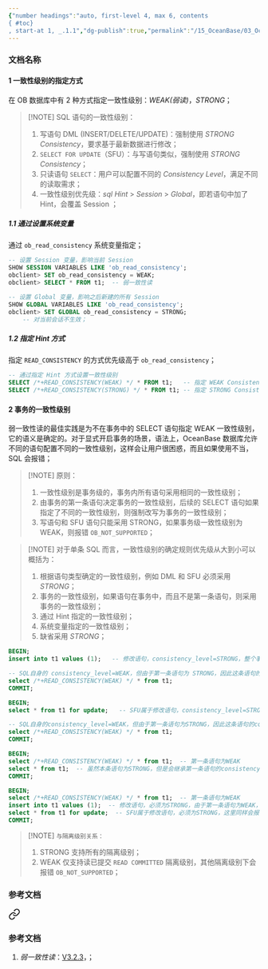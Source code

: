 ```yaml
---
{"number headings":"auto, first-level 4, max 6, contents
{ #toc}
, start-at 1, _.1.1","dg-publish":true,"permalink":"/15_OceanBase/03_OceanBase 高阶进阶/事务管理/OceanBase 一致性级别的指定方式/","dgPassFrontmatter":true}
---
```



### 文档名称

#### 1 一致性级别的指定方式
在 OB 数据库中有 2 种方式指定一致性级别：*WEAK(弱读)*，*STRONG*；

> [!NOTE] SQL 语句的一致性级别：
> 1. 写语句 DML (INSERT/DELETE/UPDATE)：强制使用 *STRONG Consistency*，要求基于最新数据进行修改；
> 2. `SELECT FOR UPDATE`（SFU）：与写语句类似，强制使用 *STRONG Consistency*；
> 3. 只读语句 `SELECT`：用户可以配置不同的 *Consistency Level*，满足不同的读取需求；
> 4. 一致性级别优先级：*sql Hint* > *Session* > *Global*，即若语句中加了 Hint，会覆盖 Session ；

##### 1.1 通过设置系统变量
通过 `ob_read_consistency` 系统变量指定；

```sql
-- 设置 Session 变量，影响当前 Session
SHOW SESSION VARIABLES LIKE 'ob_read_consistency'; 
obclient> SET ob_read_consistency = WEAK;
obclient> SELECT * FROM t1;  -- 弱一致性读

-- 设置 Global 变量，影响之后新建的所有 Session
SHOW GLOBAL VARIABLES LIKE 'ob_read_consistency';
obclient> SET GLOBAL ob_read_consistency = STRONG;
	-- 对当前会话不生效；
```

##### 1.2 指定 Hint 方式
指定 `READ_CONSISTENCY` 的方式优先级高于 `ob_read_consistency`；

```sql
-- 通过指定 Hint 方式设置一致性级别
SELECT /*+READ_CONSISTENCY(WEAK) */ * FROM t1;   -- 指定 WEAK Consistency
SELECT /*+READ_CONSISTENCY(STRONG) */ * FROM t1; -- 指定 STRONG Consistency
```


#### 2 事务的一致性级别

弱一致性读的最佳实践是为不在事务中的 SELECT 语句指定 WEAK 一致性级别，它的语义是确定的。对于显式开启事务的场景，语法上，OceanBase 数据库允许不同的语句配置不同的一致性级别，这样会让用户很困惑，而且如果使用不当，SQL 会报错；

> [!NOTE] 原则：
> 1. 一致性级别是事务级的，事务内所有语句采用相同的一致性级别；
> 2. 由事务的第一条语句决定事务的一致性级别，后续的 SELECT 语句如果指定了不同的一致性级别，则强制改写为事务的一致性级别；
> 3. 写语句和 SFU 语句只能采用 STRONG，如果事务级一致性级别为 WEAK，则报错 `OB_NOT_SUPPORTED`；


> [!NOTE] 对于单条 SQL 而言，一致性级别的确定规则优先级从大到小可以概括为：
> 1.  根据语句类型确定的一致性级别，例如 DML 和 SFU 必须采用 *STRONG*；
> 2.  事务的一致性级别，如果语句在事务中，而且不是第一条语句，则采用事务的一致性级别；
> 3.  通过 Hint 指定的一致性级别；
> 4.  系统变量指定的一致性级别；
> 5.  缺省采用 *STRONG*；


```sql
BEGIN;
insert into t1 values (1);   -- 修改语句，consistency_level=STRONG，整个事务应该是 STRONG             

-- SQL自身的 consistency_level=WEAK，但由于第一条语句为 STRONG，因此这条语句的 consistency_level 强制设置为 STRONG
select /*+READ_CONSISTENCY(WEAK) */ * from t1;
COMMIT;

BEGIN;
select * from t1 for update;   -- SFU属于修改语句，consistency_level=STRONG，整个事务应该也是STRONG

-- SQL自身的consistency_level=WEAK，但由于第一条语句为STRONG，因此这条语句的consistency_level强制设置为STRONG
select /*+READ_CONSISTENCY(WEAK) */ * from t1;
COMMIT;

BEGIN;
select /*+READ_CONSISTENCY(WEAK) */ * from t1;  -- 第一条语句为WEAK
select * from t1;  -- 虽然本条语句为STRONG，但是会继承第一条语句的consistency level，会强制设置为WEAK
COMMIT;

BEGIN;
select /*+READ_CONSISTENCY(WEAK) */ * from t1;  -- 第一条语句为WEAK
insert into t1 values (1);  -- 修改语句，必须为STRONG，由于第一条语句为WEAK，这里会报错：NOT SUPPORTED
select * from t1 for update;  -- SFU属于修改语句，必须为STRONG，这里同样会报错：NOT SUPPORTED
COMMIT;
```


> [!NOTE] `与隔离级别关系：`
> 1. STRONG 支持所有的隔离级别；
> 2. WEAK 仅支持读已提交 `READ COMMITTED` 隔离级别，其他隔离级别下会报错 `OB_NOT_SUPPORTED`；



### 参考文档

<div class="transclusion internal-embed is-loaded"><a class="markdown-embed-link" href="/15-ocean-base/03-ocean-base//ocean-base/#" aria-label="Open link"><svg xmlns="http://www.w3.org/2000/svg" width="24" height="24" viewBox="0 0 24 24" fill="none" stroke="currentColor" stroke-width="2" stroke-linecap="round" stroke-linejoin="round" class="svg-icon lucide-link"><path d="M10 13a5 5 0 0 0 7.54.54l3-3a5 5 0 0 0-7.07-7.07l-1.72 1.71"></path><path d="M14 11a5 5 0 0 0-7.54-.54l-3 3a5 5 0 0 0 7.07 7.07l1.71-1.71"></path></svg></a><div class="markdown-embed">



### 参考文档
1. *弱一致性读*：[V3.2.3](https://www.oceanbase.com/docs/enterprise-oceanbase-database-cn-10000000000355270)，；





</div></div>




